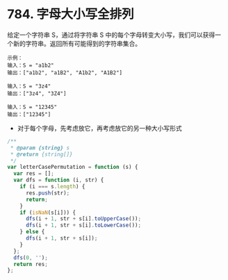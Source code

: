 # 784. 字母大小写全排列

给定一个字符串 S，通过将字符串 S 中的每个字母转变大小写，我们可以获得一个新的字符串。返回所有可能得到的字符串集合。

```
示例：
输入：S = "a1b2"
输出：["a1b2", "a1B2", "A1b2", "A1B2"]

输入：S = "3z4"
输出：["3z4", "3Z4"]

输入：S = "12345"
输出：["12345"]
```

- 对于每个字母，先考虑放它，再考虑放它的另一种大小写形式

```js
/**
 * @param {string} s
 * @return {string[]}
 */
var letterCasePermutation = function (s) {
  var res = [];
  var dfs = function (i, str) {
    if (i === s.length) {
      res.push(str);
      return;
    }
    if (isNaN(s[i])) {
      dfs(i + 1, str + s[i].toUpperCase());
      dfs(i + 1, str + s[i].toLowerCase());
    } else {
      dfs(i + 1, str + s[i]);
    }
  };
  dfs(0, '');
  return res;
};
```
